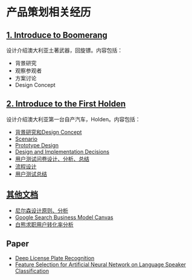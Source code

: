 # 产品策划相关经历

## [1. Introduce to Boomerang](https://github.com/Usief/Product-Docs/blob/master/Introduce%20Boomerang)
设计介绍澳大利亚土著武器，回旋镖。内容包括：
  * 背景研究
  * 观察参观者
  * 方案讨论
  * Design Concept
  
## [2. Introduce to the First Holden](https://github.com/Usief/Product-Docs/tree/master/Introduce%20the%20First%20Holden)
设计介绍澳大利亚第一台自产汽车，Holden。内容包括：
  * [背景研究和Design Concept](https://github.com/Usief/Product-Docs/blob/master/Introduce%20the%20First%20Holden/Introduction.pdf)
  * [Scenario](https://github.com/Usief/Product-Docs/blob/master/Introduce%20the%20First%20Holden/Scenario.pdf)
  * [Prototype Design](https://github.com/Usief/Product-Docs/blob/master/Introduce%20the%20First%20Holden/Prototype.pdf)
  * [Design and Implementation Decisions](https://github.com/Usief/Product-Docs/blob/master/Introduce%20the%20First%20Holden/Design%20and%20implementation%20decisions.pdf)
  * [用户测试问卷设计、分析、总结](https://github.com/Usief/Product-Docs/blob/master/Introduce%20the%20First%20Holden/Questionaire%20and%20Discussion.pdf)
  * [流程设计](https://github.com/Usief/Product-Docs/blob/master/Introduce%20the%20First%20Holden/Evaluation%20script.pdf)
  * [用户测试总结](https://github.com/Usief/Product-Docs/blob/master/Introduce%20the%20First%20Holden/User%20Test.pdf)
  
## [其他文档](https://github.com/Usief/Product-Docs/tree/master/%E4%BA%A7%E5%93%81%E8%AE%BE%E8%AE%A1)
 * [尼尔森设计原则、分析](https://github.com/Usief/Product-Docs/blob/master/%E4%BA%A7%E5%93%81%E8%AE%BE%E8%AE%A1/%E5%B0%BC%E5%B0%94%E6%A3%AE%E5%8D%81%E6%9D%A1%E8%AE%BE%E8%AE%A1%E5%8E%9F%E5%88%99%E8%84%91%E5%9B%BE.png)
 * [Google Search Business Model Canvas](https://github.com/Usief/Product-Docs/blob/master/%E4%BA%A7%E5%93%81%E8%AE%BE%E8%AE%A1/Google%20Business%20Model%20Canvas.png)
 * [白熊求职用户转化率分析](https://github.com/Usief/Product-Docs/blob/master/%E4%BA%A7%E5%93%81%E8%AE%BE%E8%AE%A1/%E7%99%BD%E7%86%8A%E6%B1%82%E8%81%8C%E7%94%A8%E6%88%B7%E8%BD%AC%E5%8C%96%E7%8E%87%E5%88%86%E6%9E%90.pdf)

## Paper
  * [Deep License Plate Recognition](https://github.com/Usief/Product-Docs/blob/master/%E4%BA%A7%E5%93%81%E8%AE%BE%E8%AE%A1/Deep%20License%20Plate%20Recognition.pdf)
  * [Feature Selection for Artificial Neural Network on Language Speaker Classification](https://github.com/Usief/Product-Docs/blob/master/%E4%BA%A7%E5%93%81%E8%AE%BE%E8%AE%A1/Feature%20Selection%20for%20Artificial%20Neural%20Network%20on%20Language%20Speaker%20Classification.pdf)
